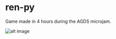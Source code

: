 # ren-py
Game made in 4 hours during the AGDS microjam.

![alt image](https://img.itch.zone/aW1hZ2UvMTkyNTE3LzkwMTA2NC5wbmc=/347x500/pgJLtb.png)
